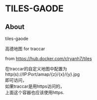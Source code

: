 # TILES-GAODE

## About

tiles-gaode

高德地图 for traccar

from https://hub.docker.com/r/ryanh7/tiles

在traccar的自定义地图中配置为 \
http(s)://IP:Port/amap/{z}/{x}/{y}.jpg \
即可访问， \
如果traccar是用https访问的， \
上面这个容器也应该使用https.